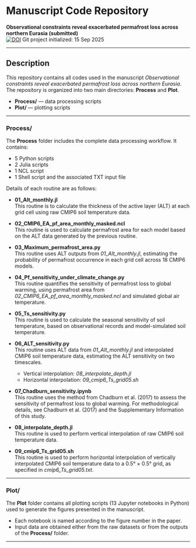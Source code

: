 # Manuscript Code Repository 
**Observational constraints reveal exacerbated permafrost loss across northern Eurasia (submitted)**  
[![DOI](https://zenodo.org/badge/1056881709.svg)](https://doi.org/10.5281/zenodo.17196880)
Git project initialized: 15 Sep 2025  

---

## Description  

This repository contains all codes used in the manuscript *Observational constraints reveal exacerbated permafrost loss across northern Eurasia*.  
The repository is organized into two main directories: **Process** and **Plot**.  

- **Process/** — data processing scripts  
- **Plot/** — plotting scripts  

---

### Process/  
The **Process** folder includes the complete data processing workflow. It contains:  
- 5 Python scripts  
- 2 Julia scripts  
- 1 NCL script  
- 1 Shell script and the associated TXT input file  

Details of each routine are as follows:  

- **01_Alt_monthly.jl**  
This routine is to calculate the thickness of the active layer (ALT) at each grid cell using raw CMIP6 soil temperature data.  

- **02_CMIP6_EA_pf_area_monthly_masked.ncl**  
This routine is used to calculate permafrost area for each model based on the ALT data generated by the previous routine.  

- **03_Maximum_permafrost_area.py**  
This routine uses ALT outputs from *01_Alt_monthly.jl*, estimating the probability of permafrost occurrence in each grid cell across 18 CMIP6 models.  

- **04_Pf_sensitivity_under_climate_change.py**  
This routine quantifies the sensitivity of permafrost loss to global warming, using permafrost area from *02_CMIP6_EA_pf_area_monthly_masked.ncl* and simulated global air temperature.  

- **05_Ts_sensitivity.py**  
This routine is used to calculate the seasonal sensitivity of soil temperature, based on observational records and model-simulated soil temperature.  

- **06_ALT_sensitivity.py**  
This routine uses ALT data from *01_Alt_monthly.jl* and interpolated CMIP6 soil temperature data, estimating the ALT sensitivity on two timescales.  
  - Vertical interpolation: *08_interpolate_depth.jl*  
  - Horizontal interpolation: *09_cmip6_Ts_grid05.sh*  

- **07_Chadburn_sensitivity.ipynb**  
This routine uses the method from Chadburn et al. (2017) to assess the sensitivity of permafrost loss to global warming. For methodological details, see Chadburn et al. (2017) and the Supplementary Information of this study.  

- **08_interpolate_depth.jl**  
This routine is used to perform vertical interpolation of raw CMIP6 soil temperature data.  

- **09_cmip6_Ts_grid05.sh**  
This routine is used to perform horizontal interpolation of vertically interpolated CMIP6 soil temperature data to a 0.5° × 0.5° grid, as specified in *cmip6_Ts_grid05.txt*.  

---

### Plot/  
The **Plot** folder contains all plotting scripts (13 Jupyter notebooks in Python) used to generate the figures presented in the manuscript.

- Each notebook is named according to the figure number in the paper.  
- Input data are obtained either from the raw datasets or from the outputs of the **Process/** folder.  

---
